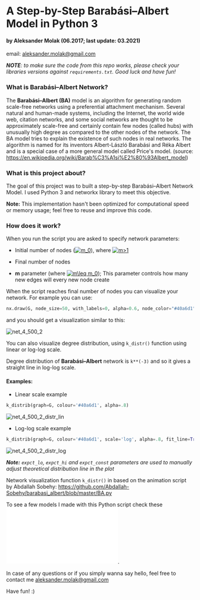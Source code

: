 # A Step-by-Step Barabási–Albert Model in Python 3
#### by Aleksander Molak (06.2017; last update: 03.2021)
email: aleksander.molak@gmail.com 

***NOTE**: to make sure the code from this repo works, please check your libraries versions against `requirements.txt`. Good luck and have fun!*

### What is Barabási–Albert Network?
   The **Barabási–Albert (BA)** model is an algorithm for generating random scale-free networks 
using a preferential attachment mechanism.
Several natural and human-made systems, including the Internet, the world wide web, citation networks, 
and some social networks are thought to be approximately scale-free and certainly contain few nodes (called hubs) 
with unusually high degree as compared to the other nodes of the network. 
The BA model tries to explain the existence of such nodes in real networks. 
The algorithm is named for its inventors Albert-László Barabási and Réka Albert 
and is a special case of a more general model called Price's model.
(source: https://en.wikipedia.org/wiki/Barab%C3%A1si%E2%80%93Albert_model)

### What is this project about?
   The goal of this project was to built a step-by-step Barabási–Albert Network Model. 
I used Python 3 and networkx library to meet this objective.

**Note:** This implementation hasn't been optimized for computational speed or memory usage; feel free to reuse and improve this code.

### How does it work?
   When you run the script you are asked to specify network parameters:

* Initial number of nodes (<a href="https://www.codecogs.com/eqnedit.php?latex=m_0" target="_blank"><img src="https://latex.codecogs.com/gif.latex?m_0" title="m_0" /></a>), where <a href="https://www.codecogs.com/eqnedit.php?latex=m>1" target="_blank"><img src="https://latex.codecogs.com/gif.latex?m>1" title="m>1" /></a>

* Final number of nodes

* **m** parameter (where <a href="https://www.codecogs.com/eqnedit.php?latex=m\leq&space;m_0" target="_blank"><img src="https://latex.codecogs.com/gif.latex?m\leq&space;m_0" title="m\leq m_0" /></a>); This parameter controls how many new edges will every new node create


When the script reaches final number of nodes you can visualize your network. For example you can use:
   
```python
nx.draw(G, node_size=50, with_labels=0, alpha=0.6, node_color="#40a6d1", edge_color="#52bced")
```

and you should get a visualization similar to this:

![net_4_500_2](https://user-images.githubusercontent.com/28199898/29740901-0c37361a-8a62-11e7-8dc0-5c7abe6f2423.png)

You can also visualize degree distribution, using `k_distr()` function using linear or log-log scale. 

Degree distribution of **Barabási–Albert** network is `k**(-3)` and so it gives a straight line in log-log scale.

#### Examples:


* Linear scale example

```python
k_distrib(graph=G, colour='#40a6d1', alpha=.8)
```

![net_4_500_2_distr_lin](https://user-images.githubusercontent.com/28199898/29740902-0c398046-8a62-11e7-9a30-2d0a00751f22.png)

* Log-log scale example

```python
k_distrib(graph=G, colour='#40a6d1', scale='log', alpha=.8, fit_line=True, expct_lo=3, expct_hi=14, expct_const=8)
```

![net_4_500_2_distr_log](https://user-images.githubusercontent.com/28199898/29740900-0c371298-8a62-11e7-887a-8241533fd6c4.png)

***Note:** `expct_lo`, `expct_hi` and `expct_const` parameters are used to manually adjust theoretical distribution line in the plot*

Network visualization function `k_distr()` in based on the animation script by Abdallah Sobehy:
https://github.com/Abdallah-Sobehy/barabasi_albert/blob/master/BA.py


To see a few models I made with this Python script check these ![visualizations](./Aleksander_Molak_BA.pdf).

In case of any questions or if you simply wanna say hello, feel free to contact me 
<aleksander.molak@gmail.com>


Have fun! :)
